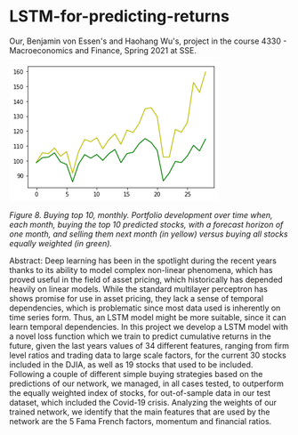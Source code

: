 # LSTM-for-predicting-returns
Our, Benjamin von Essen's and Haohang Wu's, project in the course 4330 - Macroeconomics and Finance, Spring 2021 at SSE.

![](https://github.com/tekniktomten/LSTM-for-predicting-returns/blob/main/top10_21.png)

*Figure 8. Buying top 10, monthly. Portfolio development over time when, each month, buying the top 10 predicted stocks, with a forecast horizon of one month, and selling them next month (in yellow) versus buying all stocks equally weighted (in green).*

Abstract:
Deep learning has been in the spotlight during the recent years thanks to its ability to model complex non-linear phenomena, which has proved useful in the field of asset pricing, which historically has depended heavily on linear models. While the standard multilayer perceptron has shows promise for use in asset pricing, they lack a sense of temporal dependencies, which is problematic since most data used is inherently on time series form. Thus, an LSTM model might be more suitable, since it can learn temporal dependencies. In this project we develop a LSTM model with a novel loss function which we train to predict cumulative returns in the future, given the last years values of 34 different features, ranging from firm level ratios and trading data to large scale factors, for the current 30 stocks included in the DJIA, as well as 19 stocks that used to be included. Following a couple of different simple buying strategies based on the predictions of our network, we managed, in all cases tested, to outperform the equally weighted index of stocks, for out-of-sample data in our test dataset, which included the Covid-19 crisis. Analyzing the weights of our trained network, we identify that the main features that are used by the network are the 5 Fama French factors, momentum and financial ratios.
